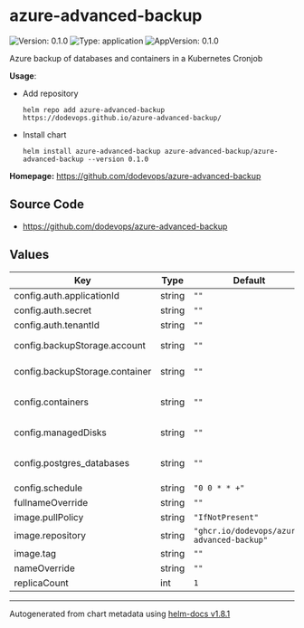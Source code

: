 # azure-advanced-backup

![Version: 0.1.0](https://img.shields.io/badge/Version-0.1.0-informational?style=flat-square) ![Type: application](https://img.shields.io/badge/Type-application-informational?style=flat-square) ![AppVersion: 0.1.0](https://img.shields.io/badge/AppVersion-0.1.0-informational?style=flat-square)

Azure backup of databases and containers in a Kubernetes Cronjob

**Usage**:

- Add repository

      helm repo add azure-advanced-backup https://dodevops.github.io/azure-advanced-backup/

- Install chart

      helm install azure-advanced-backup azure-advanced-backup/azure-advanced-backup --version 0.1.0

**Homepage:** <https://github.com/dodevops/azure-advanced-backup>

## Source Code

* <https://github.com/dodevops/azure-advanced-backup>

## Values

| Key | Type | Default | Description |
|-----|------|---------|-------------|
| config.auth.applicationId | string | `""` | The id of the application to authenticate with |
| config.auth.secret | string | `""` | The secret of the application |
| config.auth.tenantId | string | `""` | Azure tenant id |
| config.backupStorage.account | string | `""` | Name of the storage account to sync the containers to |
| config.backupStorage.container | string | `""` | Name of the storage container to sync the container contents to |
| config.containers | string | `""` | Whitespace separated list of storage containers  in the form    `BACKUP_NAME:STORAGE_ACCOUNT_NAME:CONTAINER_NAME` |
| config.managedDisks | string | `""` | Whitespace separated list of managed disks in the form    `DISK_NAME:DISK_URI:RESOURCEGROUP_NAME` |
| config.postgres_databases | string | `""` | Whitespace separated list of database logins in the form    `BACKUP_NAME:USERNAME:PASSWORD:HOST:DATABASE_NAME` |
| config.schedule | string | `"0 0 * * +"` | Cronjob schedule |
| fullnameOverride | string | `""` |  |
| image.pullPolicy | string | `"IfNotPresent"` |  |
| image.repository | string | `"ghcr.io/dodevops/azure-advanced-backup"` |  |
| image.tag | string | `""` |  |
| nameOverride | string | `""` |  |
| replicaCount | int | `1` |  |

----------------------------------------------
Autogenerated from chart metadata using [helm-docs v1.8.1](https://github.com/norwoodj/helm-docs/releases/v1.8.1)
